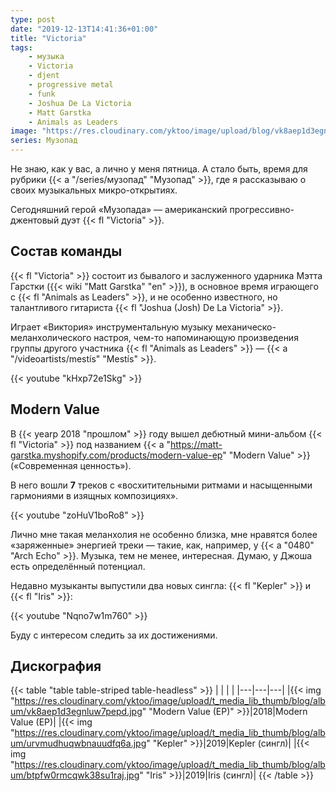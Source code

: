 ```yaml
---
type: post
date: "2019-12-13T14:41:36+01:00"
title: "Victoria"
tags:
    - музыка
    - Victoria
    - djent
    - progressive metal
    - funk
    - Joshua De La Victoria
    - Matt Garstka
    - Animals as Leaders
image: "https://res.cloudinary.com/yktoo/image/upload/blog/vk8aep1d3egnluw7pepd.jpg"
series: Музопад
---
```


Не знаю, как у вас, а лично у меня пятница. А стало быть, время для рубрики {{< a "/series/музопад" "Музопад" >}}, где я рассказываю о своих музыкальных микро-открытиях.

Сегодняшний герой «Музопада» — американский прогрессивно-джентовый дуэт {{< fl "Victoria" >}}.

<!--more-->

## Состав команды

{{< fl "Victoria" >}} состоит из бывалого и заслуженного ударника Мэтта Гарстки ({{< wiki "Matt Garstka" "en" >}}), в основное время играющего с {{< fl "Animals as Leaders" >}}, и не особенно известного, но талантливого гитариста {{< fl "Joshua (Josh) De La Victoria" >}}.

Играет «Виктория» инструментальную музыку механическо-меланхолического настроя, чем-то напоминающую произведения группы другого участника {{< fl "Animals as Leaders" >}} — {{< a "/videoartists/mestís" "Mestís" >}}.

{{< youtube "kHxp72e1Skg" >}}

## Modern Value

В {{< yearp 2018 "прошлом" >}} году вышел дебютный мини-альбом {{< fl "Victoria" >}} под названием {{< a "https://matt-garstka.myshopify.com/products/modern-value-ep" "Modern Value" >}} («Современная ценность»).

В него вошли **7** треков с «восхитительными ритмами и насыщенными гармониями в изящных композициях».

{{< youtube "zoHuV1boRo8" >}}

Лично мне такая меланхолия не особенно близка, мне нравятся более «заряженные» энергией треки — такие, как, например, у {{< a "0480" "Arch Echo" >}}. Музыка, тем не менее, интересная. Думаю, у Джоша есть определённый потенциал.

Недавно музыканты выпустили два новых сингла: {{< fl "Kepler" >}} и {{< fl "Iris" >}}:

{{< youtube "Nqno7w1m760" >}}

Буду с интересом следить за их достижениями.

## Дискография

{{< table "table table-striped table-headless" >}}
|   |   |   |
|---|---|---|
|{{< img "https://res.cloudinary.com/yktoo/image/upload/t_media_lib_thumb/blog/album/vk8aep1d3egnluw7pepd.jpg" "Modern Value (EP)" >}}|2018|Modern Value (EP)|
|{{< img "https://res.cloudinary.com/yktoo/image/upload/t_media_lib_thumb/blog/album/urvmudhuqwbnauudfq6a.jpg" "Kepler" >}}|2019|Kepler (сингл)|
|{{< img "https://res.cloudinary.com/yktoo/image/upload/t_media_lib_thumb/blog/album/btpfw0rmcqwk38su1raj.jpg" "Iris" >}}|2019|Iris (сингл)|
{{< /table >}}

